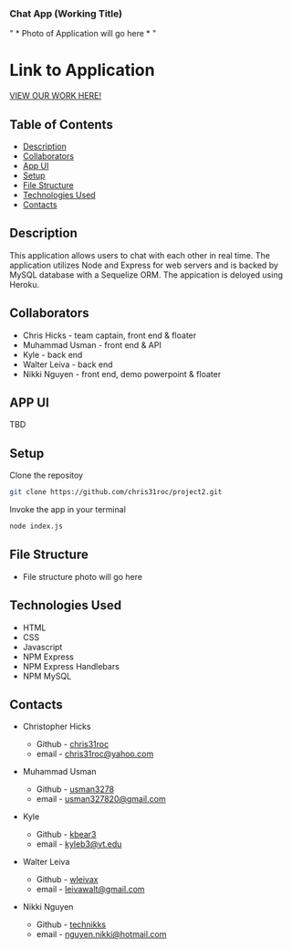 ### Chat App (Working Title)

" * Photo of Application will go here * "


# Link to Application
[VIEW OUR WORK HERE!]()



## Table of Contents

* [Description](#Description)
* [Collaborators](#Collaborators)
* [App UI](#App-UI)
* [Setup](#Setup)
* [File Structure](#File-Structure)
* [Technologies Used](#Technologies-Used)
* [Contacts](#Contacts)



## Description

This application allows users to chat with each other in real time. The application utilizes Node and Express for web servers and is backed by MySQL database with a Sequelize ORM. The appication is deloyed using Heroku. 



## Collaborators
* Chris Hicks - team captain, front end & floater
* Muhammad Usman - front end  & API
* Kyle - back end
* Walter Leiva - back end
* Nikki Nguyen - front end, demo powerpoint & floater

## APP UI

TBD



## Setup

Clone the repositoy 
```bash 
git clone https://github.com/chris31roc/project2.git
```

Invoke the app in your terminal
```bash
node index.js
```



## File Structure

- File structure photo will go here



## Technologies Used

- HTML
- CSS
- Javascript
- NPM Express
- NPM Express Handlebars
- NPM MySQL



## Contacts

- Christopher Hicks
    * Github - [chris31roc](https://github.com/chris31roc)
    * email - chris31roc@yahoo.com

- Muhammad Usman 
    * Github - [usman3278](https://github.com/usman3278)
    * email - usman327820@gmail.com

- Kyle 
    * Github - [kbear3](https://github.com/kbear3)
    * email - kyleb3@vt.edu

- Walter Leiva
    * Github - [wleivax](https://github.com/wleivax)
    * email - leivawalt@gmail.com

- Nikki Nguyen
    * Github - [technikks](https://github.com/technikks)
    * email - nguyen.nikki@hotmail.com